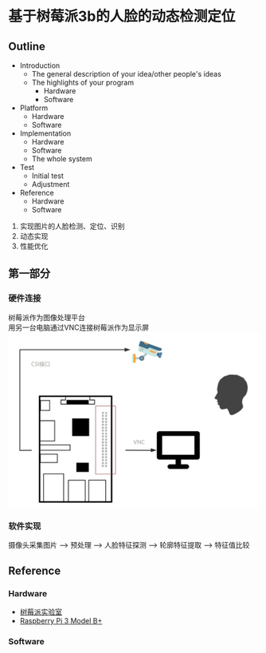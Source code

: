 # 基于树莓派3b的人脸的动态检测定位
## Outline
- Introduction
  - The general description of your idea/other people's ideas
  - The highlights of your program
    - Hardware
    - Software
- Platform
  - Hardware
  - Software
- Implementation
  - Hardware
  - Software
  - The whole system
- Test
  - Initial test
  - Adjustment
- Reference
  - Hardware
  - Software


1. 实现图片的人脸检测、定位、识别
2. 动态实现
3. 性能优化
## 第一部分
### 硬件连接  
树莓派作为图像处理平台  
用另一台电脑通过VNC连接树莓派作为显示屏  
![图片](./硬件连接.png)
### 软件实现  
摄像头采集图片 --> 预处理 --> 人脸特征探测 --> 轮廓特征提取 --> 特征值比较





## Reference
### Hardware
- [树莓派实验室](https://shumeipai.nxez.com)
- [Raspberry Pi 3 Model B+](https://www.raspberrypi.org/products/raspberry-pi-3-model-b-plus/)

### Software
